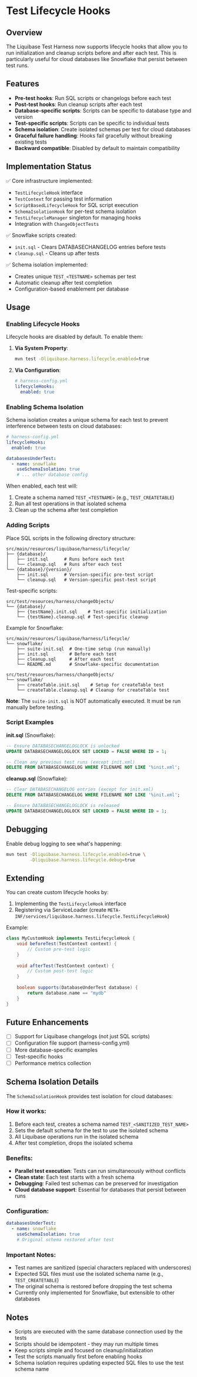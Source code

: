 # Test Lifecycle Hooks

## Overview

The Liquibase Test Harness now supports lifecycle hooks that allow you to run initialization and cleanup scripts before and after each test. This is particularly useful for cloud databases like Snowflake that persist between test runs.

## Features

- **Pre-test hooks**: Run SQL scripts or changelogs before each test
- **Post-test hooks**: Run cleanup scripts after each test
- **Database-specific scripts**: Scripts can be specific to database type and version
- **Test-specific scripts**: Scripts can be specific to individual tests
- **Schema isolation**: Create isolated schemas per test for cloud databases
- **Graceful failure handling**: Hooks fail gracefully without breaking existing tests
- **Backward compatible**: Disabled by default to maintain compatibility

## Implementation Status

✅ Core infrastructure implemented:
- `TestLifecycleHook` interface
- `TestContext` for passing test information
- `ScriptBasedLifecycleHook` for SQL script execution
- `SchemaIsolationHook` for per-test schema isolation
- `TestLifecycleManager` singleton for managing hooks
- Integration with `ChangeObjectTests`

✅ Snowflake scripts created:
- `init.sql` - Clears DATABASECHANGELOG entries before tests
- `cleanup.sql` - Cleans up after tests

✅ Schema isolation implemented:
- Creates unique `TEST_<TESTNAME>` schemas per test
- Automatic cleanup after test completion
- Configuration-based enablement per database

## Usage

### Enabling Lifecycle Hooks

Lifecycle hooks are disabled by default. To enable them:

1. **Via System Property**:
   ```bash
   mvn test -Dliquibase.harness.lifecycle.enabled=true
   ```

2. **Via Configuration**:
   ```yaml
   # harness-config.yml
   lifecycleHooks:
     enabled: true
   ```

### Enabling Schema Isolation

Schema isolation creates a unique schema for each test to prevent interference between tests on cloud databases:

```yaml
# harness-config.yml
lifecycleHooks:
  enabled: true

databasesUnderTest:
  - name: snowflake
    useSchemaIsolation: true
    # ... other database config
```

When enabled, each test will:
1. Create a schema named `TEST_<TESTNAME>` (e.g., `TEST_CREATETABLE`)
2. Run all test operations in that isolated schema
3. Clean up the schema after test completion

### Adding Scripts

Place SQL scripts in the following directory structure:
```
src/main/resources/liquibase/harness/lifecycle/
├── {database}/
│   ├── init.sql      # Runs before each test
│   └── cleanup.sql   # Runs after each test
└── {database}/{version}/
    ├── init.sql      # Version-specific pre-test script
    └── cleanup.sql   # Version-specific post-test script
```

Test-specific scripts:
```
src/test/resources/harness/changeObjects/
└── {database}/
    ├── {testName}.init.sql    # Test-specific initialization
    └── {testName}.cleanup.sql # Test-specific cleanup
```

Example for Snowflake:
```
src/main/resources/liquibase/harness/lifecycle/
└── snowflake/
    ├── suite-init.sql  # One-time setup (run manually)
    ├── init.sql        # Before each test
    ├── cleanup.sql     # After each test
    └── README.md       # Snowflake-specific documentation

src/test/resources/harness/changeObjects/
└── snowflake/
    ├── createTable.init.sql    # Setup for createTable test
    └── createTable.cleanup.sql # Cleanup for createTable test
```

**Note**: The `suite-init.sql` is NOT automatically executed. It must be run manually before testing.

### Script Examples

**init.sql** (Snowflake):
```sql
-- Ensure DATABASECHANGELOGLOCK is unlocked
UPDATE DATABASECHANGELOGLOCK SET LOCKED = FALSE WHERE ID = 1;

-- Clean any previous test runs (except init.xml)
DELETE FROM DATABASECHANGELOG WHERE FILENAME NOT LIKE '%init.xml';
```

**cleanup.sql** (Snowflake):
```sql
-- Clear DATABASECHANGELOG entries (except for init.xml)
DELETE FROM DATABASECHANGELOG WHERE FILENAME NOT LIKE '%init.xml';

-- Ensure DATABASECHANGELOGLOCK is released
UPDATE DATABASECHANGELOGLOCK SET LOCKED = FALSE WHERE ID = 1;
```

## Debugging

Enable debug logging to see what's happening:
```bash
mvn test -Dliquibase.harness.lifecycle.enabled=true \
         -Dliquibase.harness.lifecycle.debug=true
```

## Extending

You can create custom lifecycle hooks by:

1. Implementing the `TestLifecycleHook` interface
2. Registering via ServiceLoader (create `META-INF/services/liquibase.harness.lifecycle.TestLifecycleHook`)

Example:
```groovy
class MyCustomHook implements TestLifecycleHook {
    void beforeTest(TestContext context) {
        // Custom pre-test logic
    }
    
    void afterTest(TestContext context) {
        // Custom post-test logic
    }
    
    boolean supports(DatabaseUnderTest database) {
        return database.name == "mydb"
    }
}
```

## Future Enhancements

- [ ] Support for Liquibase changelogs (not just SQL scripts)
- [ ] Configuration file support (harness-config.yml)
- [ ] More database-specific examples
- [ ] Test-specific hooks
- [ ] Performance metrics collection

## Schema Isolation Details

The `SchemaIsolationHook` provides test isolation for cloud databases:

### How it works:
1. Before each test, creates a schema named `TEST_<SANITIZED_TEST_NAME>`
2. Sets the default schema for the test to use the isolated schema
3. All Liquibase operations run in the isolated schema
4. After test completion, drops the isolated schema

### Benefits:
- **Parallel test execution**: Tests can run simultaneously without conflicts
- **Clean state**: Each test starts with a fresh schema
- **Debugging**: Failed test schemas can be preserved for investigation
- **Cloud database support**: Essential for databases that persist between runs

### Configuration:
```yaml
databasesUnderTest:
  - name: snowflake
    useSchemaIsolation: true
    # Original schema restored after test
```

### Important Notes:
- Test names are sanitized (special characters replaced with underscores)
- Expected SQL files must use the isolated schema name (e.g., `TEST_CREATETABLE`)
- The original schema is restored before dropping the test schema
- Currently only implemented for Snowflake, but extensible to other databases

## Notes

- Scripts are executed with the same database connection used by the tests
- Scripts should be idempotent - they may run multiple times
- Keep scripts simple and focused on cleanup/initialization
- Test the scripts manually first before enabling hooks
- Schema isolation requires updating expected SQL files to use the test schema name